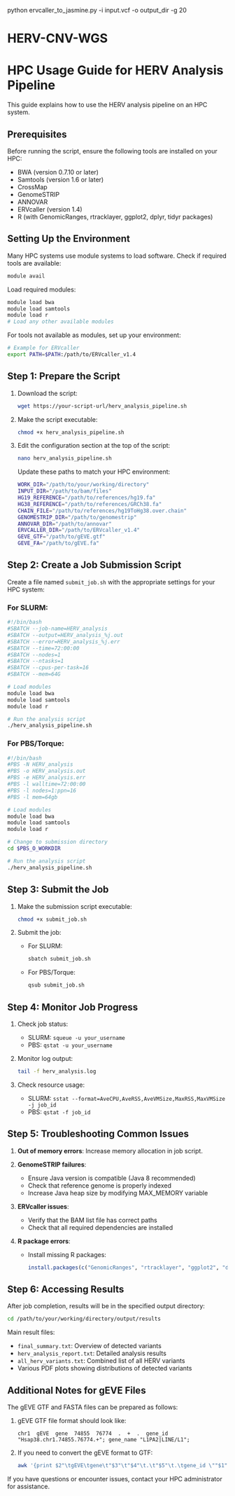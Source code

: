 python ervcaller_to_jasmine.py -i input.vcf -o output_dir -g 20



# HERV-CNV-WGS
# HPC Usage Guide for HERV Analysis Pipeline

This guide explains how to use the HERV analysis pipeline on an HPC system.

## Prerequisites

Before running the script, ensure the following tools are installed on your HPC:

- BWA (version 0.7.10 or later)
- Samtools (version 1.6 or later)
- CrossMap
- GenomeSTRIP
- ANNOVAR
- ERVcaller (version 1.4)
- R (with GenomicRanges, rtracklayer, ggplot2, dplyr, tidyr packages)

## Setting Up the Environment

Many HPC systems use module systems to load software. Check if required tools are available:

```bash
module avail
```

Load required modules:

```bash
module load bwa
module load samtools
module load r
# Load any other available modules
```

For tools not available as modules, set up your environment:

```bash
# Example for ERVcaller
export PATH=$PATH:/path/to/ERVcaller_v1.4
```

## Step 1: Prepare the Script

1. Download the script:
   ```bash
   wget https://your-script-url/herv_analysis_pipeline.sh
   ```

2. Make the script executable:
   ```bash
   chmod +x herv_analysis_pipeline.sh
   ```

3. Edit the configuration section at the top of the script:
   ```bash
   nano herv_analysis_pipeline.sh
   ```

   Update these paths to match your HPC environment:
   
   ```bash
   WORK_DIR="/path/to/your/working/directory"
   INPUT_DIR="/path/to/bam/files"
   HG19_REFERENCE="/path/to/references/hg19.fa"
   HG38_REFERENCE="/path/to/references/GRCh38.fa"
   CHAIN_FILE="/path/to/references/hg19ToHg38.over.chain"
   GENOMESTRIP_DIR="/path/to/genomestrip"
   ANNOVAR_DIR="/path/to/annovar"
   ERVCALLER_DIR="/path/to/ERVcaller_v1.4"
   GEVE_GTF="/path/to/gEVE.gtf"
   GEVE_FA="/path/to/gEVE.fa"
   ```

## Step 2: Create a Job Submission Script

Create a file named `submit_job.sh` with the appropriate settings for your HPC system:

### For SLURM:

```bash
#!/bin/bash
#SBATCH --job-name=HERV_analysis
#SBATCH --output=HERV_analysis_%j.out
#SBATCH --error=HERV_analysis_%j.err
#SBATCH --time=72:00:00
#SBATCH --nodes=1
#SBATCH --ntasks=1
#SBATCH --cpus-per-task=16
#SBATCH --mem=64G

# Load modules
module load bwa
module load samtools
module load r

# Run the analysis script
./herv_analysis_pipeline.sh
```

### For PBS/Torque:

```bash
#!/bin/bash
#PBS -N HERV_analysis
#PBS -o HERV_analysis.out
#PBS -e HERV_analysis.err
#PBS -l walltime=72:00:00
#PBS -l nodes=1:ppn=16
#PBS -l mem=64gb

# Load modules
module load bwa
module load samtools
module load r

# Change to submission directory
cd $PBS_O_WORKDIR

# Run the analysis script
./herv_analysis_pipeline.sh
```

## Step 3: Submit the Job

1. Make the submission script executable:
   ```bash
   chmod +x submit_job.sh
   ```

2. Submit the job:

   - For SLURM:
     ```bash
     sbatch submit_job.sh
     ```

   - For PBS/Torque:
     ```bash
     qsub submit_job.sh
     ```

## Step 4: Monitor Job Progress

1. Check job status:
   - SLURM: `squeue -u your_username`
   - PBS: `qstat -u your_username`

2. Monitor log output:
   ```bash
   tail -f herv_analysis.log
   ```

3. Check resource usage:
   - SLURM: `sstat --format=AveCPU,AveRSS,AveVMSize,MaxRSS,MaxVMSize -j job_id`
   - PBS: `qstat -f job_id`

## Step 5: Troubleshooting Common Issues

1. **Out of memory errors**: Increase memory allocation in job script.

2. **GenomeSTRIP failures**: 
   - Ensure Java version is compatible (Java 8 recommended)
   - Check that reference genome is properly indexed
   - Increase Java heap size by modifying MAX_MEMORY variable

3. **ERVcaller issues**:
   - Verify that the BAM list file has correct paths
   - Check that all required dependencies are installed

4. **R package errors**:
   - Install missing R packages:
     ```R
     install.packages(c("GenomicRanges", "rtracklayer", "ggplot2", "dplyr", "tidyr", "gridExtra", "RColorBrewer"))
     ```

## Step 6: Accessing Results

After job completion, results will be in the specified output directory:

```bash
cd /path/to/your/working/directory/output/results
```

Main result files:
- `final_summary.txt`: Overview of detected variants
- `herv_analysis_report.txt`: Detailed analysis results
- `all_herv_variants.txt`: Combined list of all HERV variants
- Various PDF plots showing distributions of detected variants

## Additional Notes for gEVE Files

The gEVE GTF and FASTA files can be prepared as follows:

1. gEVE GTF file format should look like:
   ```
   chr1  gEVE  gene  74855  76774  .  +  .  gene_id "Hsap38.chr1.74855.76774.+"; gene_name "L1PA2|LINE/L1";
   ```

2. If you need to convert the gEVE format to GTF:
   ```bash
   awk '{print $2"\tgEVE\tgene\t"$3"\t"$4"\t.\t"$5"\t.\tgene_id \""$1"\"; gene_name \""$NF"\";";}' gEVE_file.txt > gEVE.gtf
   ```

If you have questions or encounter issues, contact your HPC administrator for assistance.
